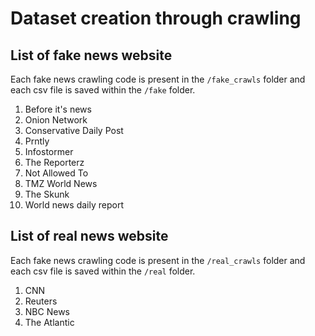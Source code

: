 # Dataset creation through crawling

## List of fake news website
Each fake news crawling code is present in the `/fake_crawls` folder and each csv file is saved
within the `/fake` folder. 

1. Before it's news 
2. Onion Network
3. Conservative Daily Post
4. Prntly
5. Infostormer
6. The Reporterz
7. Not Allowed To
8. TMZ World News
9. The Skunk 
10. World news daily report

## List of real news website
Each fake news crawling code is present in the `/real_crawls` folder and each csv file is saved
within the `/real` folder.

1. CNN
2. Reuters
3. NBC News
4. The Atlantic